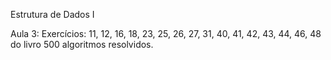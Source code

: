 Estrutura de Dados I

Aula 3:
Exercícios: 11, 12, 16, 18, 23, 25, 26, 27, 31, 40,  41, 42, 43, 44, 46, 48 do livro 500 algoritmos resolvidos.
